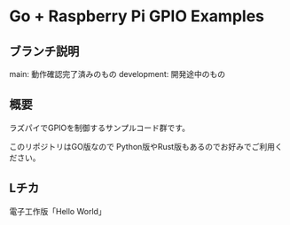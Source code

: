# Go + Raspberry Pi GPIO Examples

## ブランチ説明

main: 動作確認完了済みのもの
development: 開発途中のもの


## 概要

ラズパイでGPIOを制御するサンプルコード群です。

このリポジトリはGO版なので
Python版やRust版もあるのでお好みでご利用ください。

## Lチカ

電子工作版「Hello World」
